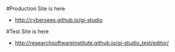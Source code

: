 #Production Site is here 
* http://cybersees.github.io/gi-studio

#Test Site is here 
* http://researchsoftwareinstitute.github.io/gi-studio_test/editor/
